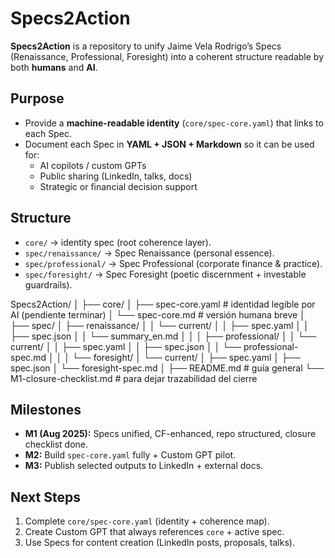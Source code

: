 # Specs2Action

**Specs2Action** is a repository to unify Jaime Vela Rodrigo’s Specs (Renaissance, Professional, Foresight) into a coherent structure readable by both **humans** and **AI**.

## Purpose
- Provide a **machine-readable identity** (`core/spec-core.yaml`) that links to each Spec.
- Document each Spec in **YAML + JSON + Markdown** so it can be used for:
  - AI copilots / custom GPTs
  - Public sharing (LinkedIn, talks, docs)
  - Strategic or financial decision support

## Structure
- `core/` → identity spec (root coherence layer).
- `spec/renaissance/` → Spec Renaissance (personal essence).
- `spec/professional/` → Spec Professional (corporate finance & practice).
- `spec/foresight/` → Spec Foresight (poetic discernment + investable guardrails).

Specs2Action/
│
├── core/
│   ├── spec-core.yaml        # identidad legible por AI (pendiente terminar)
│   └── spec-core.md          # versión humana breve
│
├── spec/
│   ├── renaissance/
│   │   └── current/
│   │       ├── spec.yaml
│   │       ├── spec.json
│   │       └── summary_en.md
│   │
│   ├── professional/
│   │   └── current/
│   │       ├── spec.yaml
│   │       ├── spec.json
│   │       └── professional-spec.md
│   │
│   └── foresight/
│       └── current/
│           ├── spec.yaml
│           ├── spec.json
│           └── foresight-spec.md
│
├── README.md                 # guía general
└── M1-closure-checklist.md   # para dejar trazabilidad del cierre

## Milestones
- **M1 (Aug 2025):** Specs unified, CF-enhanced, repo structured, closure checklist done.
- **M2:** Build `spec-core.yaml` fully + Custom GPT pilot.
- **M3:** Publish selected outputs to LinkedIn + external docs.

## Next Steps
1. Complete `core/spec-core.yaml` (identity + coherence map).
2. Create Custom GPT that always references `core` + active spec.
3. Use Specs for content creation (LinkedIn posts, proposals, talks).
